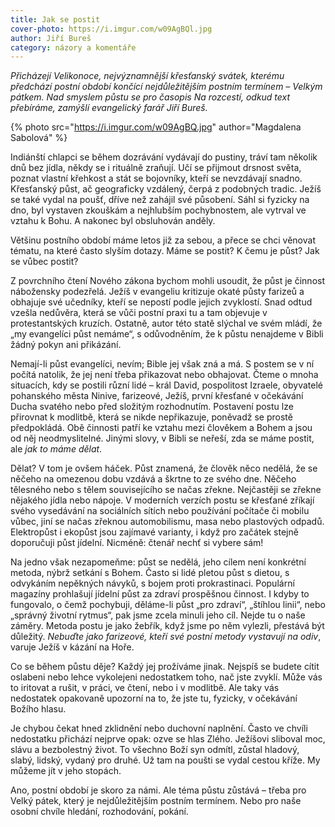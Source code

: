 ```yaml
---
title: Jak se postit
cover-photo: https://i.imgur.com/w09AgBQl.jpg
author: Jiří Bureš
category: názory a komentáře
---
```


*Přicházejí Velikonoce, nejvýznamnější křesťanský svátek, kterému předchází postní období končící nejdůležitějším postním termínem – Velkým pátkem. Nad smyslem půstu se pro časopis Na rozcestí, odkud text přebíráme, zamýšlí evangelický farář Jiří Bureš.*

{% photo src="https://i.imgur.com/w09AgBQ.jpg" author="Magdalena Sabolová" %}

Indiánští chlapci se během dozrávání vydávají do pustiny, tráví tam několik dnů bez jídla, někdy se i rituálně zraňují. Učí se přijmout drsnost světa, poznat vlastní křehkost a stát se bojovníky, kteří se nevzdávají snadno. Křesťanský půst, ač geograficky vzdálený, čerpá z podobných tradic. Ježíš se také vydal na poušť, dříve než zahájil své působení. Sáhl si fyzicky na dno, byl vystaven zkouškám a nejhlubším pochybnostem, ale vytrval ve vztahu k Bohu. A nakonec byl obsluhován anděly.

Většinu postního období máme letos již za sebou, a přece se chci věnovat tématu, na které často slyším dotazy. Máme se postit? K čemu je půst? Jak se vůbec postit?

Z povrchního čtení Nového zákona bychom mohli usoudit, že půst je činnost nábožensky podezřelá. Ježíš v evangeliu kritizuje okaté půsty farizeů a obhajuje své učedníky, kteří se nepostí podle jejich zvyklostí. Snad odtud vzešla nedůvěra, která se vůči postní praxi tu a tam objevuje v protestantských kruzích. Ostatně, autor této statě slýchal ve svém mládí, že „my evangelíci půst nemáme“, s odůvodněním, že k půstu nenajdeme v Bibli žádný pokyn ani přikázání. 

Nemají-li půst evangelíci, nevím; Bible jej však zná a má. S postem se v ní počítá natolik, že jej není třeba přikazovat nebo obhajovat. Čteme o mnoha situacích, kdy se postili různí lidé – král David, pospolitost Izraele, obyvatelé pohanského města Ninive, farizeové, Ježíš, první křesťané v očekávání Ducha svatého nebo před složitým rozhodnutím. Postavení postu lze přirovnat k modlitbě, která se nikde nepřikazuje, poněvadž se prostě předpokládá. Obě činnosti patří ke vztahu mezi člověkem a Bohem a jsou od něj neodmyslitelné. Jinými slovy, v Bibli se neřeší, zda se máme postit, ale *jak to máme dělat*.

Dělat? V tom je ovšem háček. Půst znamená, že člověk něco nedělá, že se něčeho na omezenou dobu vzdává a škrtne to ze svého dne. Něčeho tělesného nebo s tělem souvisejícího se načas zřekne. Nejčastěji se zřekne nějakého jídla nebo nápoje. V moderních verzích postu se křesťané zříkají svého vysedávání na sociálních sítích nebo používání počítače či mobilu vůbec, jiní se načas zřeknou automobilismu, masa nebo plastových odpadů. Elektropůst i ekopůst jsou zajímavé varianty, i když pro začátek stejně doporučuji půst jídelní. Nicméně: čtenář nechť si vybere sám!

Na jedno však nezapomeňme: půst se nedělá, jeho cílem není konkrétní metoda, nýbrž setkání s Bohem. Často si lidé pletou půst s dietou, s odvykáním nepěkných návyků, s bojem proti prokrastinaci. Populární magazíny prohlašují jídelní půst za zdraví prospěšnou činnost. I kdyby to fungovalo, o čemž pochybuji, děláme-li půst „pro zdraví“, „štíhlou linii“, nebo „správný životní rytmus“, pak jsme zcela minuli jeho cíl. Nejde tu o naše záměry. Metoda postu je jako žebřík, když jsme po něm vylezli, přestává být důležitý. *Nebuďte jako farizeové, kteří své postní metody vystavují na odiv*, varuje Ježíš v  kázání na Hoře.

Co se během půstu děje? Každý jej prožíváme jinak. Nejspíš se budete cítit oslabeni nebo lehce vykolejeni nedostatkem toho, nač jste zvyklí. Může vás to iritovat a rušit, v práci, ve čtení, nebo i v modlitbě. Ale taky vás nedostatek opakovaně upozorní na to, že jste tu, fyzicky, v očekávání Božího hlasu.

Je chybou čekat hned zklidnění nebo duchovní naplnění. Často ve chvíli nedostatku přichází nejprve opak: ozve se hlas Zlého. Ježíšovi sliboval moc, slávu a bezbolestný život. To všechno Boží syn odmítl, zůstal hladový, slabý, lidský, vydaný pro druhé. Už tam na poušti se vydal cestou kříže. My můžeme jít v jeho stopách. 

Ano, postní období je skoro za námi. Ale téma půstu zůstává – třeba pro Velký pátek, který je nejdůležitějším postním termínem. Nebo pro naše osobní chvíle hledání, rozhodování, pokání.
